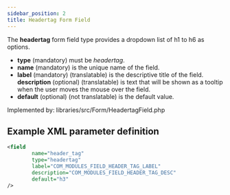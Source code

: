 ```yaml
---
sidebar_position: 2
title: Headertag Form Field
---
```



The **headertag** form field type provides a dropdown list of h1 to h6 as options.

- **type** (mandatory) must be *headertag*.
- **name** (mandatory) is the unique name of the field.
- **label** (mandatory) (translatable) is the descriptive title of the
  field.
  **description** (optional) (translatable) is text that will be shown
  as a tooltip when the user moves the mouse over the field.
- **default** (optional) (not translatable) is the default value.

Implemented by: libraries/src/Form/HeadertagField.php

## Example XML parameter definition

```xml
<field
        name="header_tag" 
        type="headertag"
        label="COM_MODULES_FIELD_HEADER_TAG_LABEL"
        description="COM_MODULES_FIELD_HEADER_TAG_DESC"
        default="h3"
/>
```
